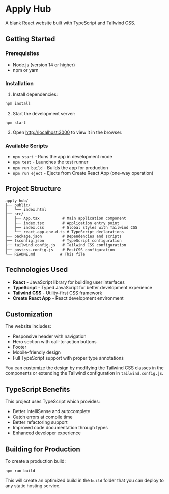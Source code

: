 # Apply Hub

A blank React website built with TypeScript and Tailwind CSS.

## Getting Started

### Prerequisites

- Node.js (version 14 or higher)
- npm or yarn

### Installation

1. Install dependencies:

```bash
npm install
```

2. Start the development server:

```bash
npm start
```

3. Open [http://localhost:3000](http://localhost:3000) to view it in the browser.

### Available Scripts

- `npm start` - Runs the app in development mode
- `npm test` - Launches the test runner
- `npm run build` - Builds the app for production
- `npm run eject` - Ejects from Create React App (one-way operation)

## Project Structure

```
apply-hub/
├── public/
│   └── index.html
├── src/
│   ├── App.tsx          # Main application component
│   ├── index.tsx        # Application entry point
│   ├── index.css        # Global styles with Tailwind CSS
│   └── react-app-env.d.ts # TypeScript declarations
├── package.json         # Dependencies and scripts
├── tsconfig.json        # TypeScript configuration
├── tailwind.config.js   # Tailwind CSS configuration
├── postcss.config.js    # PostCSS configuration
└── README.md           # This file
```

## Technologies Used

- **React** - JavaScript library for building user interfaces
- **TypeScript** - Typed JavaScript for better development experience
- **Tailwind CSS** - Utility-first CSS framework
- **Create React App** - React development environment

## Customization

The website includes:

- Responsive header with navigation
- Hero section with call-to-action buttons
- Footer
- Mobile-friendly design
- Full TypeScript support with proper type annotations

You can customize the design by modifying the Tailwind CSS classes in the components or extending the Tailwind configuration in `tailwind.config.js`.

## TypeScript Benefits

This project uses TypeScript which provides:

- Better IntelliSense and autocomplete
- Catch errors at compile time
- Better refactoring support
- Improved code documentation through types
- Enhanced developer experience

## Building for Production

To create a production build:

```bash
npm run build
```

This will create an optimized build in the `build` folder that you can deploy to any static hosting service.
